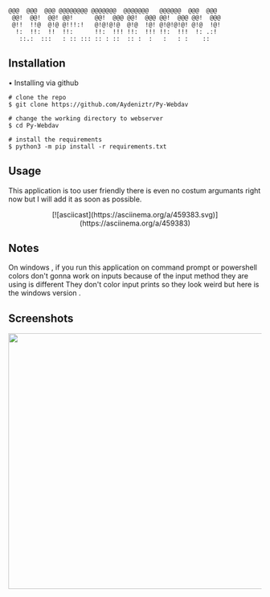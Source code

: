 ```
@@@  @@@  @@@ @@@@@@@@ @@@@@@@  @@@@@@@   @@@@@@  @@@  @@@
 @@!  @@!  @@! @@!      @@!  @@@ @@!  @@@ @@!  @@@ @@!  @@@
 @!!  !!@  @!@ @!!!:!   @!@!@!@  @!@  !@! @!@!@!@! @!@  !@!
  !:  !!:  !!  !!:      !!:  !!! !!:  !!! !!:  !!!  !: .:!
   ::.:  :::   : :: ::: :: : ::  :: :  :   :   : :    ::
```

## Installation

• Installing via github 

```console
# clone the repo
$ git clone https://github.com/Aydeniztr/Py-Webdav

# change the working directory to webserver
$ cd Py-Webdav

# install the requirements
$ python3 -m pip install -r requirements.txt
```

## Usage

This application is too user friendly there is even no costum argumants right now but I will add it as soon as possible.

<p align="center">
[![asciicast](https://asciinema.org/a/459383.svg)](https://asciinema.org/a/459383)
</p>

## Notes

On windows , if you run this application on command prompt or powershell colors don't gonna work on inputs because of the input method they are using is different They don't color input prints so they look weird but here is the windows version .

## Screenshots

<p align="center">
 <img src="https://media.discordapp.net/attachments/728923218001264684/926816630909063198/Screenshot_20220101-153751_Samsung_Internet.jpg" width="660"  height="510" />
 </p>
